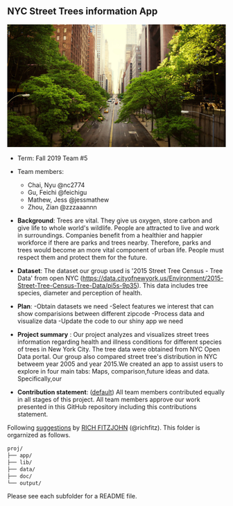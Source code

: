 ## NYC Street Trees information App
![screenshot](doc/nyc-street-trees.jpg)

+ Term: Fall 2019 Team #5

+ Team members:
	+ Chai, Nyu @nc2774
	+ Gu, Feichi @feichigu
	+ Mathew, Jess @jessmathew
	+ Zhou, Zian @zzzaaannn
	
+ **Background**:
Trees are vital. They give us oxygen, store carbon and give life to whole world's wildlife. People are attracted to live and work in surroundings. Companies benefit from a healthier and happier workforce if there are parks and trees nearby. Therefore, parks and trees would become an more vital component of urban life. People must respect them and protect them for the future.

+ **Dataset**: 
The dataset our group used is '2015 Street Tree Census - Tree Data' from open NYC
(https://data.cityofnewyork.us/Environment/2015-Street-Tree-Census-Tree-Data/pi5s-9p35). This data includes tree species, diameter and perception of health.

+ **Plan**: 
-Obtain datasets we need 
-Select features we interest that can show comparisions between different zipcode
-Process data and visualize data
-Update the code to our shiny app we need

+ **Project summary** :
Our project analyzes and visualizes street trees information regarding health and illness conditions for different species of trees in New York City. The tree data were obtained from NYC Open Data portal. Our group also compared street tree's distribution in NYC betweem year 2005 and year 2015.We created an app to assist users to explore in four main tabs: Maps, comparison,future ideas and data. 
Specifically,our 


+ **Contribution statement**: ([default](doc/a_note_on_contributions.md)) All team members contributed equally in all stages of this project. All team members approve our work presented in this GitHub repository including this contributions statement. 

Following [suggestions](http://nicercode.github.io/blog/2013-04-05-projects/) by [RICH FITZJOHN](http://nicercode.github.io/about/#Team) (@richfitz). This folder is orgarnized as follows.

```
proj/
├── app/
├── lib/
├── data/
├── doc/
└── output/
```

Please see each subfolder for a README file.

